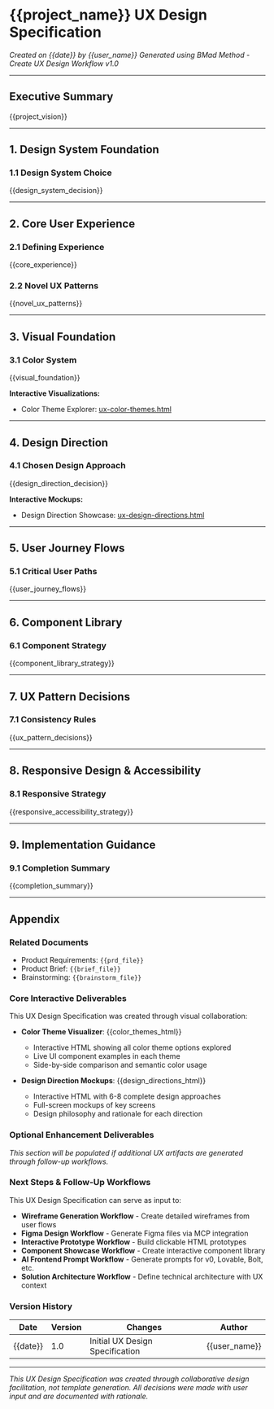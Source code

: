# {{project_name}} UX Design Specification

_Created on {{date}} by {{user_name}}_
_Generated using BMad Method - Create UX Design Workflow v1.0_

---

## Executive Summary

{{project_vision}}

---

## 1. Design System Foundation

### 1.1 Design System Choice

{{design_system_decision}}

---

## 2. Core User Experience

### 2.1 Defining Experience

{{core_experience}}

### 2.2 Novel UX Patterns

{{novel_ux_patterns}}

---

## 3. Visual Foundation

### 3.1 Color System

{{visual_foundation}}

**Interactive Visualizations:**

- Color Theme Explorer: [ux-color-themes.html](./ux-color-themes.html)

---

## 4. Design Direction

### 4.1 Chosen Design Approach

{{design_direction_decision}}

**Interactive Mockups:**

- Design Direction Showcase: [ux-design-directions.html](./ux-design-directions.html)

---

## 5. User Journey Flows

### 5.1 Critical User Paths

{{user_journey_flows}}

---

## 6. Component Library

### 6.1 Component Strategy

{{component_library_strategy}}

---

## 7. UX Pattern Decisions

### 7.1 Consistency Rules

{{ux_pattern_decisions}}

---

## 8. Responsive Design & Accessibility

### 8.1 Responsive Strategy

{{responsive_accessibility_strategy}}

---

## 9. Implementation Guidance

### 9.1 Completion Summary

{{completion_summary}}

---

## Appendix

### Related Documents

- Product Requirements: `{{prd_file}}`
- Product Brief: `{{brief_file}}`
- Brainstorming: `{{brainstorm_file}}`

### Core Interactive Deliverables

This UX Design Specification was created through visual collaboration:

- **Color Theme Visualizer**: {{color_themes_html}}
  - Interactive HTML showing all color theme options explored
  - Live UI component examples in each theme
  - Side-by-side comparison and semantic color usage

- **Design Direction Mockups**: {{design_directions_html}}
  - Interactive HTML with 6-8 complete design approaches
  - Full-screen mockups of key screens
  - Design philosophy and rationale for each direction

### Optional Enhancement Deliverables

_This section will be populated if additional UX artifacts are generated through follow-up workflows._

<!-- Additional deliverables added here by other workflows -->

### Next Steps & Follow-Up Workflows

This UX Design Specification can serve as input to:

- **Wireframe Generation Workflow** - Create detailed wireframes from user flows
- **Figma Design Workflow** - Generate Figma files via MCP integration
- **Interactive Prototype Workflow** - Build clickable HTML prototypes
- **Component Showcase Workflow** - Create interactive component library
- **AI Frontend Prompt Workflow** - Generate prompts for v0, Lovable, Bolt, etc.
- **Solution Architecture Workflow** - Define technical architecture with UX context

### Version History

| Date     | Version | Changes                         | Author        |
| -------- | ------- | ------------------------------- | ------------- |
| {{date}} | 1.0     | Initial UX Design Specification | {{user_name}} |

---

_This UX Design Specification was created through collaborative design facilitation, not template generation. All decisions were made with user input and are documented with rationale._
